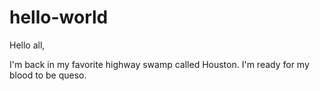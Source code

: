 # hello-world

Hello all,

I'm back in my favorite highway swamp called Houston. I'm ready for my blood to be queso.
